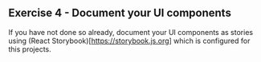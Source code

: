 ## Exercise 4 - Document your UI components

If you have not done so already, document your UI components as stories using (React Storybook)[https://storybook.js.org] which is configured for this projects.